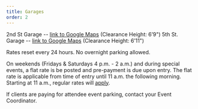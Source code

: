 ```yaml
---
title: Garages
order: 2
---
```


2nd St Garage -- [link to Google Maps](https://www.google.com/maps/dir//Parking+garage+for+E+2nd+and+San+Jacinto,+201+E+2nd+St,+Austin,+TX+78701/@30.2635333,-97.744625,17z/data=!4m9!4m8!1m0!1m5!1m1!1s0x8644b507ee359b09:0xd042d14a76493754!2m2!1d-97.7424309!2d30.2635287!3e0) (Clearance Height: 6’9")
5th St. Garage -- [link to Google Maps](https://www.google.com/maps/dir/30.265344,-97.7313792/601+East+5th+Street,+Austin,+TX/@30.2657916,-97.7385385,16z/data=!3m1!4b1!4m9!4m8!1m1!4e1!1m5!1m1!1s0x8644b5a604c664b7:0x456ce3291b08003f!2m2!1d-97.7372265!2d30.2653689) (Clearance Height: 6’11")

Rates reset every 24 hours. No overnight parking allowed. 

On weekends (Fridays & Saturdays 4 p.m. - 2 a.m.) and during special events, a flat rate is be posted and pre-payment is due upon entry. The flat rate is applicable from time of entry until 11 a.m. the following morning. Starting at 11 a.m., regular rates will [apply](https://www.austinconventioncenter.com/directions-and-parking/).
			
If clients are paying for attendee event parking, contact your Event Coordinator.
